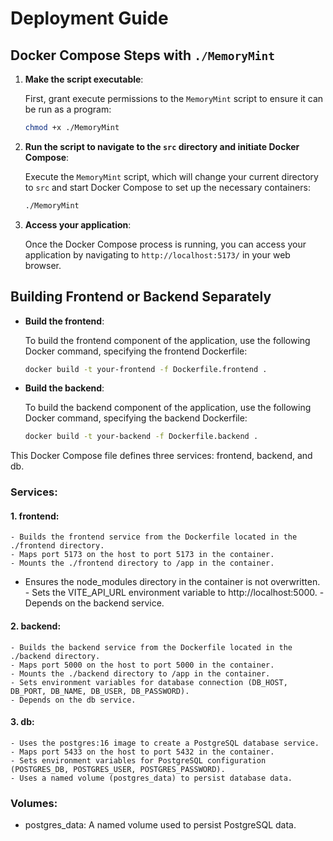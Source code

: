 # Deployment Guide

## Docker Compose Steps with `./MemoryMint`

1. **Make the script executable**:

   First, grant execute permissions to the `MemoryMint` script to ensure it can be run as a program:

   ```bash
   chmod +x ./MemoryMint
   ```

2. **Run the script to navigate to the `src` directory and initiate Docker Compose**:

   Execute the `MemoryMint` script, which will change your current directory to `src` and start Docker Compose to set up the necessary containers:

   ```bash
   ./MemoryMint
   ```

3. **Access your application**:

   Once the Docker Compose process is running, you can access your application by navigating to `http://localhost:5173/` in your web browser.

## Building Frontend or Backend Separately

- **Build the frontend**:

  To build the frontend component of the application, use the following Docker command, specifying the frontend Dockerfile:

  ```bash
  docker build -t your-frontend -f Dockerfile.frontend .
  ```

- **Build the backend**:

  To build the backend component of the application, use the following Docker command, specifying the backend Dockerfile:

  ```bash
  docker build -t your-backend -f Dockerfile.backend .
  ```


This Docker Compose file defines three services: frontend, backend, and db.
### Services:
#### 1. frontend:
    - Builds the frontend service from the Dockerfile located in the ./frontend directory.
    - Maps port 5173 on the host to port 5173 in the container.
    - Mounts the ./frontend directory to /app in the container.
   - Ensures the node_modules directory in the container is not overwritten.
    - Sets the VITE_API_URL environment variable to http://localhost:5000.
    - Depends on the backend service.
 
#### 2. backend:
    - Builds the backend service from the Dockerfile located in the ./backend directory.
    - Maps port 5000 on the host to port 5000 in the container.
    - Mounts the ./backend directory to /app in the container.
    - Sets environment variables for database connection (DB_HOST, DB_PORT, DB_NAME, DB_USER, DB_PASSWORD).
    - Depends on the db service.
 
#### 3. db:
    - Uses the postgres:16 image to create a PostgreSQL database service.
    - Maps port 5433 on the host to port 5432 in the container.
    - Sets environment variables for PostgreSQL configuration (POSTGRES_DB, POSTGRES_USER, POSTGRES_PASSWORD).
    - Uses a named volume (postgres_data) to persist database data.
 
### Volumes:
 
 - postgres_data: A named volume used to persist PostgreSQL data.